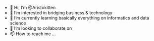 - 👋 Hi, I’m @Aristokitten
- 👀 I’m interested in bridging business & technology 
- 🌱 I’m currently learning basically everything on informatics and data science
- 💞️ I’m looking to collaborate on 
- 📫 How to reach me ...

<!---
Aristokitten/Aristokitten is a ✨ special ✨ repository because its `README.md` (this file) appears on your GitHub profile.
You can click the Preview link to take a look at your changes.
--->
